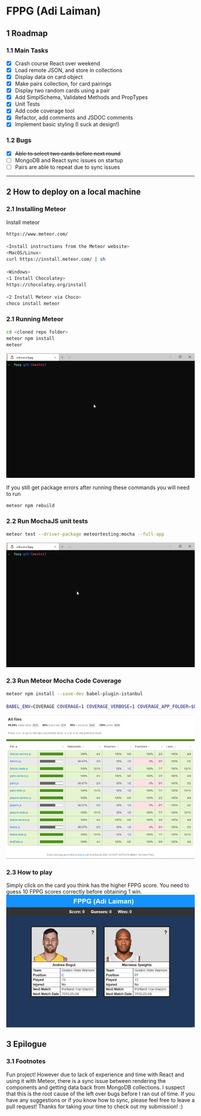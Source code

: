# FPPG (Adi Laiman)
## 1 Roadmap

### 1.1 Main Tasks
- [x] Crash course React over weekend
- [x] Load remote JSON, and store in collections
- [x] Display data on card object
- [x] Make pairs collection, for card pairings
- [x] Display two random cards using a pair
- [x] Add SimplSchema, Validated Methods and PropTypes
- [x] Unit Tests
- [x] Add code coverage tool
- [x] Refactor, add comments and JSDOC comments
- [x] Implement basic styling (I suck at design!)

### 1.2 Bugs
- [x] ~~Able to select two cards before next round~~
- [ ] MongoDB and React sync issues on startup
- [ ] Pairs are able to repeat due to sync issues

---
## 2 How to deploy on a local machine

### 2.1 Installing Meteor
Install meteor
```BASH
https://www.meteor.com/

<Install instructions from the Meteor website>
<MacOS/Linux>
curl https://install.meteor.com/ | sh 

<Windows>
<1 Install Chocolatey>
https://chocolatey.org/install

<2 Install Meteor via Choco>
choco install meteor
```

### 2.1 Running Meteor
```BASH
cd <cloned repo folder>
meteor npm install
meteor
```
![](gif/run_meteor.gif)

If you still get package errors after running these commands you will need to run
```BASH
meteor npm rebuild
```

### 2.2 Run MochaJS unit tests
```BASH
meteor test --driver-package meteortesting:mocha --full-app
```
![](gif/run_meteor_test.gif)

### 2.3 Run Meteor Mocha Code Coverage
```BASH
meteor npm install --save-dev babel-plugin-istanbul

BABEL_ENV=COVERAGE COVERAGE=1 COVERAGE_VERBOSE=1 COVERAGE_APP_FOLDER=$PWD/ TEST_WATCH=1 meteor test --driver-package meteortesting:mocha
```

![](gif/code_coverage.png)

### 2.3 How to play
Simply click on the card you think has the higher FPPG score. You need to guess 10 FPPG scores correctly before obtaining 1 win.
![](gif/play_fppg_al.gif)

## 3 Epilogue
### 3.1 Footnotes
Fun project! However due to lack of experience and time with React and using it with Meteor, there is a sync issue between rendering the components and getting data back from MongoDB collections. I suspect that this is the root cause of the left over bugs before I ran out of time. If you have any suggestions or if you know how to sync, please feel free to leave a pull request! Thanks for taking your time to check out my submission! :)
